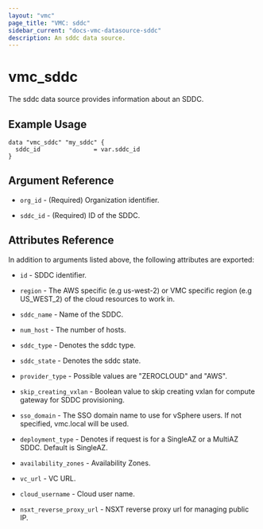 ```yaml
---
layout: "vmc"
page_title: "VMC: sddc"
sidebar_current: "docs-vmc-datasource-sddc"
description: An sddc data source.
---
```


# vmc_sddc

The sddc data source provides information about an SDDC.
## Example Usage

```hcl
data "vmc_sddc" "my_sddc" {
  sddc_id               = var.sddc_id
}
```

## Argument Reference

* `org_id` - (Required) Organization identifier.

* `sddc_id` - (Required) ID of the SDDC.

## Attributes Reference

In addition to arguments listed above, the following attributes are exported:

* `id` - SDDC identifier.

* `region` - The AWS specific (e.g us-west-2) or VMC specific region (e.g US_WEST_2) of the cloud resources to work in.

* `sddc_name` -  Name of the SDDC.

* `num_host` - The number of hosts.

* `sddc_type` - Denotes the sddc type.

* `sddc_state` - Denotes the sddc state.

* `provider_type` - Possible values are "ZEROCLOUD" and "AWS".

* `skip_creating_vxlan` - Boolean value to skip creating vxlan for compute gateway for SDDC provisioning.

* `sso_domain` - The SSO domain name to use for vSphere users. If not specified, vmc.local will be used.

* `deployment_type` - Denotes if request is for a SingleAZ or a MultiAZ SDDC. Default is SingleAZ.

* `availability_zones` - Availability Zones.

* `vc_url` - VC URL.

* `cloud_username` - Cloud user name.

* `nsxt_reverse_proxy_url` - NSXT reverse proxy url for managing public IP.
